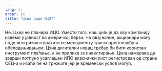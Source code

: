 ```yaml
---
lang: sr
order: 14
title: "Цхиа ради ИЦО?"
---
```


Не. Цхиа не планира ИЦО. Уместо тога, наш циљ је да ову компанију извемо у јавност на америчкој берзи. На овај начин, акционари могу поделити ризик и вратити се менаџменту транспарентношћу и обелодањивањем. Цхиа дигитални новац требао би бити користан инструмент плаћања, а не прилика за инвестирање. Цхиа намерава да заврши потпуно усаглашен ИПО власнички лист регистрован од стране СЕЦ-а и изаћи ће на тржиште јер је временски услов могућ.
